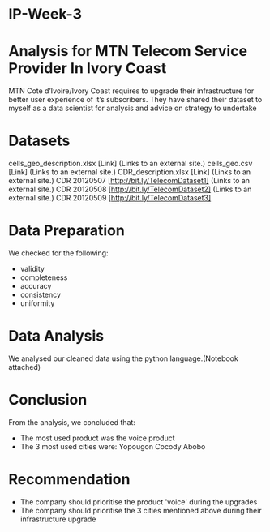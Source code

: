 # IP-Week-3 
# Analysis for MTN Telecom Service Provider In Ivory Coast   
 MTN Cote d’Ivoire/Ivory Coast requires to upgrade their infrastructure for better user experience of it’s subscribers. They have shared their dataset to myself as a data scientist for analysis and advice on strategy to undertake
 
 # Datasets
cells_geo_description.xlsx [Link] (Links to an external site.)
cells_geo.csv [Link] (Links to an external site.)
CDR_description.xlsx [Link] (Links to an external site.)
CDR 20120507 [http://bit.ly/TelecomDataset1] (Links to an external site.)
CDR 20120508 [http://bit.ly/TelecomDataset2] (Links to an external site.)
CDR 20120509 [http://bit.ly/TelecomDataset3]                    

# Data Preparation
We checked for the following:
- validity
- completeness
- accuracy
- consistency
- uniformity

# Data Analysis
We analysed our cleaned data using the python language.(Notebook attached)

# Conclusion 
From the analysis, we concluded that:
- The most used product was the voice product
-  The 3 most used cities were: Yopougon
                                Cocody 
                                Abobo
    
# Recommendation
- The company should prioritise the product 'voice' during the upgrades
- The company should prioritise the 3 cities mentioned above during their infrastructure upgrade
            
        
